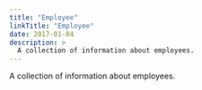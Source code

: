 ```yaml
---
title: "Employee"
linkTitle: "Employee"
date: 2017-01-04
description: >
  A collection of information about employees.
---
```


A collection of information about employees.